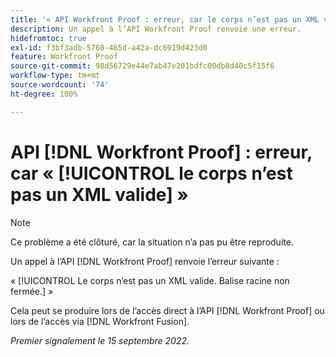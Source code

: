 ```yaml
---
title: '« API Workfront Proof : erreur, car le corps n’est pas un XML valide »'
description: Un appel à l’API Workfront Proof renvoie une erreur.
hidefromtoc: true
exl-id: f3bf3adb-5760-465d-a42a-dc6919d423d0
feature: Workfront Proof
source-git-commit: 98d56729e44e7ab47e201bdfc00db8d40c5f15f6
workflow-type: tm+mt
source-wordcount: '74'
ht-degree: 100%

---
```


# API [!DNL Workfront Proof] : erreur, car « [!UICONTROL le corps n’est pas un XML valide] »

<!--On WFP and WFF TOCs-->

>[!NOTE]
>
>Ce problème a été clôturé, car la situation n’a pas pu être reproduite.

Un appel à l’API [!DNL Workfront Proof] renvoie l’erreur suivante :

« [!UICONTROL Le corps n’est pas un XML valide. Balise racine non fermée.] »

Cela peut se produire lors de l’accès direct à l’API [!DNL Workfront Proof] ou lors de l’accès via [!DNL Workfront Fusion].

_Premier signalement le 15 septembre 2022._
